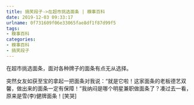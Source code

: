 ```yaml
---
title: 搞笑段子->在超市挑选面条 | 糗事百科
date: 2019-12-03 09:33:17
urlname: 0f731609f06e33065fae8df1f87d99f5
tags: 
- 糗事百科
categories:
- 糗事百科
- 搞笑段子
---
```

在超市挑选面条，面对各种牌子的面条有点无从选择。

突然女友如获至宝的拿起一把面条对我说：“就是它啦！这家面条的老板德艺双馨，做出来的面条一定有保障！”我纳闷是哪个明星兼职做面条了？凑过去一看，原来是雪(李)健牌面条！[笑哭]


